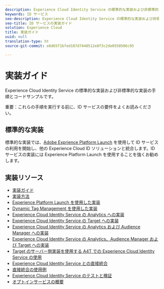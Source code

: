 ```yaml
---
description: Experience Cloud Identity Service の標準的な実装および非標準的な実装の手順とコードサンプルです。
keywords: ID サービス
seo-description: Experience Cloud Identity Service の標準的な実装および非標準的な実装の手順とコードサンプルです。
seo-title: ID サービスの実装ガイド
solution: Experience Cloud
title: 実装ガイド
uuid: null
translation-type: ht
source-git-commit: e6d65f1bfed187d7440512e8f3c2de0550506c95

---
```



# 実装ガイド

Experience Cloud Identity Service の標準的な実装および非標準的な実装の手順とコードサンプルです。

重要：これらの手順を実行する前に、ID サービスの要件をよくお読みください。

## 標準的な実装

標準的な実装では、[Adobe Exprience Platform Launch](https://docs.adobelaunch.com/) を使用して ID サービスの利用を開始し、他の Experience Cloud ID ソリューションと統合します。ID サービスの実装には Experience Platform Launch を使用することを強くお勧めします。

## 実装リソース

* [実装ガイド](implementation-guides.md)
* [実装方法](implementation-methods.md)
* [Experience Platform Launch を使用した実装](ecid-implement-with-launch.md)
* [Dynamic Tag Management を使用した実装](standard.md)
* [Experience Cloud Identity Service の Analytics への実装](setup-analytics.md)
* [Experience Cloud Identity Service の Target への実装](setup-target.md)
* [Experience Cloud Identity Service の Analytics および Audience Manager への実装](setup-aam-analytics.md)
* [Experience Cloud Identity Service の Analytics、Audience Manager および Target への実装](setup-aam-analytics-target.md)
* [Target のサーバー側実装を使用する A4T での Experience Cloud Identity Service の使用](ecid-a4t-target.md)
* [Experience Cloud Identity Service との直接統合](direct-integration.md)
* [直接統合の使用例](direct-integration-examples.md)
* [Experience Cloud Identity Service のテストと検証](test-verify.md)
* [オプトインサービスの概要](opt-in-service/optin-overview.md)
